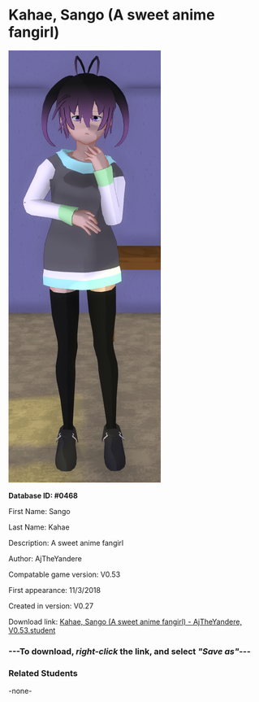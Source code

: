 # Kahae, Sango (A sweet anime fangirl)

<img src="../../Files/Images/Kahae, Sango (A sweet anime fangirl).png" title="Kahae, Sango (A sweet anime fangirl) - AjTheYandere, V0.53">

**Database ID: #0468**

First Name: Sango

Last Name: Kahae

Description: A sweet anime fangirl

Author: AjTheYandere

Compatable game version: V0.53

First appearance: 11/3/2018

Created in version: V0.27

Download link: <a href="https://raw.githubusercontent.com/Arbiter1223/Daigaku-Gurashi-Custom-Students/master/Files/Student%20Files/Kahae%2C%20Sango%20(A%20sweet%20anime%20fangirl)%20-%20AjTheYandere%2C%20V0.53.student">Kahae, Sango (A sweet anime fangirl) - AjTheYandere, V0.53.student</a>

### ---**To download, _right-click_ the link, and select _"Save as"_**---

### Related Students

-none-
